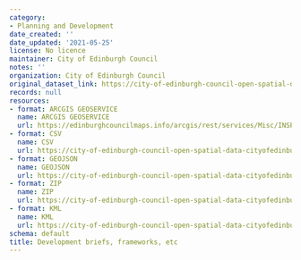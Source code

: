 ```yaml
---
category:
- Planning and Development
date_created: ''
date_updated: '2021-05-25'
license: No licence
maintainer: City of Edinburgh Council
notes: ''
organization: City of Edinburgh Council
original_dataset_link: https://city-of-edinburgh-council-open-spatial-data-cityofedinburgh.hub.arcgis.com/maps/d8563e66cf974073955872fd7d0b4863_42
records: null
resources:
- format: ARCGIS GEOSERVICE
  name: ARCGIS GEOSERVICE
  url: https://edinburghcouncilmaps.info/arcgis/rest/services/Misc/INSPIRE/MapServer/42
- format: CSV
  name: CSV
  url: https://city-of-edinburgh-council-open-spatial-data-cityofedinburgh.hub.arcgis.com/datasets/d8563e66cf974073955872fd7d0b4863_42.csv?outSR=%7B%22latestWkid%22%3A27700%2C%22wkid%22%3A27700%7D
- format: GEOJSON
  name: GEOJSON
  url: https://city-of-edinburgh-council-open-spatial-data-cityofedinburgh.hub.arcgis.com/datasets/d8563e66cf974073955872fd7d0b4863_42.geojson?outSR=%7B%22latestWkid%22%3A27700%2C%22wkid%22%3A27700%7D
- format: ZIP
  name: ZIP
  url: https://city-of-edinburgh-council-open-spatial-data-cityofedinburgh.hub.arcgis.com/datasets/d8563e66cf974073955872fd7d0b4863_42.zip?outSR=%7B%22latestWkid%22%3A27700%2C%22wkid%22%3A27700%7D
- format: KML
  name: KML
  url: https://city-of-edinburgh-council-open-spatial-data-cityofedinburgh.hub.arcgis.com/datasets/d8563e66cf974073955872fd7d0b4863_42.kml?outSR=%7B%22latestWkid%22%3A27700%2C%22wkid%22%3A27700%7D
schema: default
title: Development briefs, frameworks, etc
---
```

